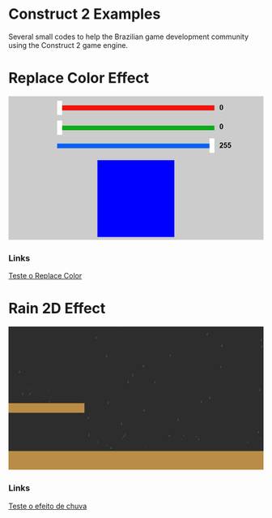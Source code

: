 # Construct 2 Examples
Several small codes to help the Brazilian game development community using the Construct 2 game engine.

# Replace Color Effect
<img src="/img/replace.png?v=3&s=200" title="" alt="">

### Links
[Teste o Replace Color](https://guimaraf.github.io/c2/replace/)

# Rain 2D Effect
<img src="/img/rain2d.png?v=3&s=200" title="" alt="">

### Links
[Teste o efeito de chuva](https://guimaraf.github.io/c2/rain2d/)